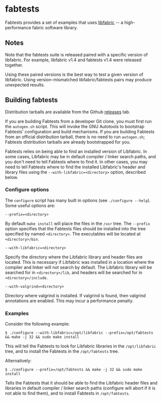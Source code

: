 # fabtests

Fabtests provides a set of examples that uses
[libfabric](http://libfabric.org) -- a high-performance fabric
software library.

## Notes

Note that the fabtests suite is released paired with a specific
version of libfabric.  For example, libfabric v1.4 and fabtests v1.4
were released together.

Using these paired versions is the best way to test a given version of
libfabric.  Using version-mismatched libfabric/fabtests pairs may
produce unexpected results.

## Building fabtests

Distribution tarballs are available from the Github
[releases](https://github.com/ofiwg/libfabric/releases) tab.

If you are building Fabtests from a developer Git clone, you must
first run the `autogen.sh` script. This will invoke the GNU Autotools
to bootstrap Fabtests' configuration and build mechanisms. If you are
building Fabtests from an official distribution tarball, there is no
need to run `autogen.sh`; Fabtests distribution tarballs are already
bootstrapped for you.

Fabtests relies on being able to find an installed version of
Libfabric. In some cases, Libfabric may be in default compiler /
linker search paths, and you don't need to tell Fabtests where to find
it. In other cases, you may need to tell Fabtests where to find the
installed Libfabric's header and library files using the
`--with-libfabric=<directory>` option, described below.

### Configure options

The `configure` script has many built in options (see `./configure
--help`). Some useful options are:

```
--prefix=<directory>
```

By default `make install` will place the files in the `/usr` tree.
The `--prefix` option specifies that the Fabtests files should be
installed into the tree specified by named `<directory>`. The
executables will be located at `<directory>/bin`.

```
--with-libfabric=<directory>
```

Specify the directory where the Libfabric library and header files are
located.  This is necessary if Libfabric was installed in a location
where the compiler and linker will not search by default.  The
Libfabric library will be searched for in `<directory>/lib`, and
headers will be searched for in `<directory>/include`.

```
--with-valgrind=<directory>
```

Directory where valgrind is installed.  If valgrind is found, then
valgrind annotations are enabled. This may incur a performance
penalty.

### Examples

Consider the following example:

```
$ ./configure --with-libfabric=/opt/libfabric --prefix=/opt/fabtests && make -j 32 && sudo make install
```

This will tell the Fabtests to look for Libfabric libraries in the
`/opt/libfabric` tree, and to install the Fabtests in the
`/opt/fabtests` tree.

Alternatively:

```
$ ./configure --prefix=/opt/fabtests && make -j 32 && sudo make install
```

Tells the Fabtests that it should be able to find the Libfabric header
files and libraries in default compiler / linker search paths
(configure will abort if it is not able to find them), and to install
Fabtests in `/opt/fabtests`.
